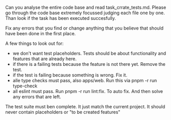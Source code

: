 Can you analyse the entire code base and read task_crrate_tests.md. Please go through the code base extremely focussed judging each file one by one. Than look if the task has been executed succesfully.

Fix any errors that you find or change anything that you believe that should have been done in the first place.

A few things to look out for:
- we don't want test placeholders. Tests should be about functionality and features that are already here. 
- if there is a failing tests because the feature is not there yet. Remove the test. 
- if the test is failing because something is wrong. Fix it.
- alle type checks must pass, also apps/web. Run this via pnpm -r run type-check
- all eslint must pass. Run pnpm -r run lint:fix. To auto fix. And then solve any errors that are left.

The test suite must ben complete. It just match the current project. It should never contain placeholders or "to be created features"